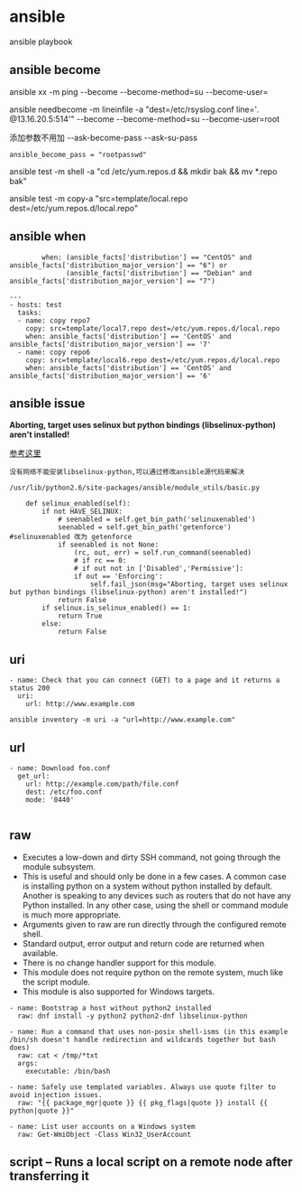 # ansible
ansible playbook

## ansible become

ansible xx -m ping --become --become-method=su --become-user=

ansible needbecome -m lineinfile -a "dest=/etc/rsyslog.conf line='*.*    @13.16.20.5:514'" --become --become-method=su --become-user=root 

添加参数不用加 --ask-become-pass  --ask-su-pass

`ansible_become_pass = "rootpasswd"`

ansible test -m shell -a "cd /etc/yum.repos.d && mkdir bak && mv *.repo bak"

ansible test -m copy-a "src=template/local.repo dest=/etc/yum.repos.d/local.repo"

## ansible when

```
        when: (ansible_facts['distribution'] == "CentOS" and ansible_facts['distribution_major_version'] == "6") or
              (ansible_facts['distribution'] == "Debian" and ansible_facts['distribution_major_version'] == "7")
```

```
---
- hosts: test
  tasks:
  - name: copy repo7
    copy: src=template/local7.repo dest=/etc/yum.repos.d/local.repo
    when: ansible_facts['distribution'] == 'CentOS' and ansible_facts['distribution_major_version'] == '7'
  - name: copy repo6
    copy: src=template/local6.repo dest=/etc/yum.repos.d/local.repo
    when: ansible_facts['distribution'] == 'CentOS' and ansible_facts['distribution_major_version'] == '6'
```

## ansible issue

**Aborting, target uses selinux but python bindings (libselinux-python) aren't installed!**

[参考这里](http://blog.leanote.com/post/benmo/ansible连接客户端selinux问题)

```
没有网络不能安装libselinux-python,可以通过修改ansible源代码来解决

/usr/lib/python2.6/site-packages/ansible/module_utils/basic.py

    def selinux_enabled(self):
        if not HAVE_SELINUX:
            # seenabled = self.get_bin_path('selinuxenabled')
            seenabled = self.get_bin_path('getenforce') #selinuxenabled 改为 getenforce
            if seenabled is not None:
                (rc, out, err) = self.run_command(seenabled)
                # if rc == 0:
                # if out not in ['Disabled','Permissive']: 
                if out == 'Enforcing':
                    self.fail_json(msg="Aborting, target uses selinux but python bindings (libselinux-python) aren't installed!")
            return False
        if selinux.is_selinux_enabled() == 1:
            return True
        else:
            return False

```

## uri

```
- name: Check that you can connect (GET) to a page and it returns a status 200
  uri:
    url: http://www.example.com

ansible inventory -m uri -a "url=http://www.example.com"
```

## url

```
- name: Download foo.conf
  get_url:
    url: http://example.com/path/file.conf
    dest: /etc/foo.conf
    mode: '0440'
   
```

## raw

- Executes a low-down and dirty SSH command, not going through the module subsystem.
- This is useful and should only be done in a few cases. A common case is installing python on a system without python installed by default. Another is speaking to any devices such as routers that do not have any Python installed. In any other case, using the shell or command module is much more appropriate.
- Arguments given to raw are run directly through the configured remote shell.
- Standard output, error output and return code are returned when available.
- There is no change handler support for this module.
- This module does not require python on the remote system, much like the script module.
- This module is also supported for Windows targets.

```
- name: Bootstrap a host without python2 installed
  raw: dnf install -y python2 python2-dnf libselinux-python

- name: Run a command that uses non-posix shell-isms (in this example /bin/sh doesn't handle redirection and wildcards together but bash does)
  raw: cat < /tmp/*txt
  args:
    executable: /bin/bash

- name: Safely use templated variables. Always use quote filter to avoid injection issues.
  raw: "{{ package_mgr|quote }} {{ pkg_flags|quote }} install {{ python|quote }}"

- name: List user accounts on a Windows system
  raw: Get-WmiObject -Class Win32_UserAccount
```

## script – Runs a local script on a remote node after transferring it

